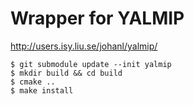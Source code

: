 Wrapper for YALMIP
==================

<http://users.isy.liu.se/johanl/yalmip/>

```
$ git submodule update --init yalmip
$ mkdir build && cd build
$ cmake ..
$ make install
```
